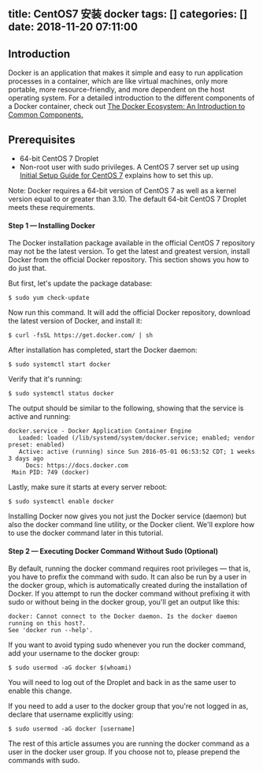 title: CentOS7 安装 docker
tags: []
categories: []
date: 2018-11-20 07:11:00
---
## Introduction
Docker is an application that makes it simple and easy to run application processes in a container, which are like virtual machines, only more portable, more resource-friendly, and more dependent on the host operating system. For a detailed introduction to the different components of a Docker container, check out [The Docker Ecosystem: An Introduction to Common Components.](https://www.digitalocean.com/community/tutorials/the-docker-ecosystem-an-introduction-to-common-components)

## Prerequisites
* 64-bit CentOS 7 Droplet
* Non-root user with sudo privileges. A CentOS 7 server set up using [Initial Setup Guide for CentOS 7](https://www.digitalocean.com/community/tutorials/initial-server-setup-with-centos-7) explains how to set this up.


Note: Docker requires a 64-bit version of CentOS 7 as well as a kernel version equal to or greater than 3.10. The default 64-bit CentOS 7 Droplet meets these requirements.


#### Step 1 — Installing Docker

The Docker installation package available in the official CentOS 7 repository may not be the latest version. To get the latest and greatest version, install Docker from the official Docker repository. This section shows you how to do just that.

But first, let's update the package database:

```
$ sudo yum check-update
```

Now run this command. It will add the official Docker repository, download the latest version of Docker, and install it:

```
$ curl -fsSL https://get.docker.com/ | sh
```

After installation has completed, start the Docker daemon:

```
$ sudo systemctl start docker
```

Verify that it's running:

```
$ sudo systemctl status docker
```

The output should be similar to the following, showing that the service is active and running:

```
docker.service - Docker Application Container Engine
   Loaded: loaded (/lib/systemd/system/docker.service; enabled; vendor preset: enabled)
   Active: active (running) since Sun 2016-05-01 06:53:52 CDT; 1 weeks 3 days ago
     Docs: https://docs.docker.com
 Main PID: 749 (docker)
```

Lastly, make sure it starts at every server reboot:

```
$ sudo systemctl enable docker
```

Installing Docker now gives you not just the Docker service (daemon) but also the docker command line utility, or the Docker client. We'll explore how to use the docker command later in this tutorial.

#### Step 2 — Executing Docker Command Without Sudo (Optional)

By default, running the docker command requires root privileges — that is, you have to prefix the command with sudo. It can also be run by a user in the docker group, which is automatically created during the installation of Docker. If you attempt to run the docker command without prefixing it with sudo or without being in the docker group, you'll get an output like this:

```
docker: Cannot connect to the Docker daemon. Is the docker daemon running on this host?.
See 'docker run --help'.
```

If you want to avoid typing sudo whenever you run the docker command, add your username to the docker group:

```
$ sudo usermod -aG docker $(whoami)
```

You will need to log out of the Droplet and back in as the same user to enable this change.

If you need to add a user to the docker group that you're not logged in as, declare that username explicitly using:

```
$ sudo usermod -aG docker [username]
```

The rest of this article assumes you are running the docker command as a user in the docker user group. If you choose not to, please prepend the commands with sudo.

